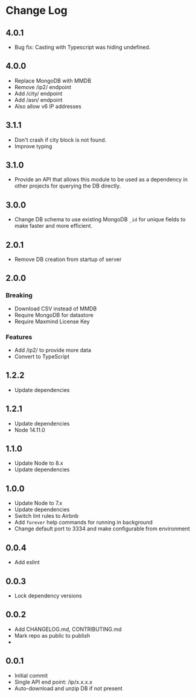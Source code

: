 # Change Log

## 4.0.1

* Bug fix: Casting with Typescript was hiding undefined.

## 4.0.0

* Replace MongoDB with MMDB
* Remove /ip2/ endpoint
* Add /city/ endpoint
* Add /asn/ endpoint
* Also allow v6 IP addresses

## 3.1.1

* Don't crash if city block is not found.
* Improve typing

## 3.1.0

* Provide an API that allows this module to be used as a dependency in other projects for querying the DB directly.

## 3.0.0

* Change DB schema to use existing MongoDB `_id` for unique fields to make faster and more efficient.

## 2.0.1

* Remove DB creation from startup of server

## 2.0.0

### Breaking

* Download CSV instead of MMDB
* Require MongoDB for datastore
* Require Maxmind License Key

### Features

* Add /ip2/ to provide more data
* Convert to TypeScript

## 1.2.2

* Update dependencies

## 1.2.1

* Update dependencies
* Node 14.11.0

## 1.1.0

* Update Node to 8.x
* Update dependencies

## 1.0.0

* Update Node to 7.x
* Update dependencies
* Switch lint rules to Airbnb
* Add `forever` help commands for running in background
* Change default port to 3334 and make configurable from environment

## 0.0.4

* Add eslint

## 0.0.3

* Lock dependency versions

## 0.0.2

* Add CHANGELOG.md, CONTRIBUTING.md
* Mark repo as public to publish
*

## 0.0.1

* Initial commit
* Single API end point: /ip/x.x.x.x
* Auto-download and unzip DB if not present
